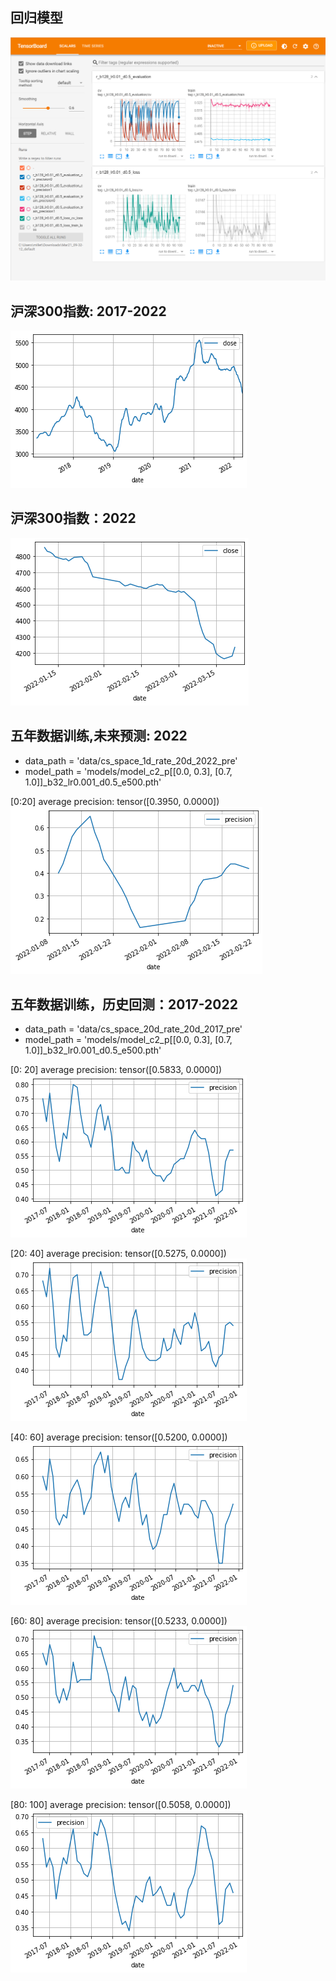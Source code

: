 ## 回归模型
![img.png](img.png)

## 沪深300指数: 2017-2022
![img_3.png](img_3.png)

## 沪深300指数：2022
![img_6.png](img_6.png)

## 五年数据训练,未来预测: 2022
- data_path = 'data/cs_space_1d_rate_20d_2022_pre'
- model_path = 'models/model_c2_p[[0.0, 0.3], [0.7, 1.0]]_b32_lr0.001_d0.5_e500.pth'

[0:20] average precision: tensor([0.3950, 0.0000])
![img_10.png](img_10.png)

## 五年数据训练，历史回测：2017-2022
- data_path = 'data/cs_space_20d_rate_20d_2017_pre'
- model_path = 'models/model_c2_p[[0.0, 0.3], [0.7, 1.0]]_b32_lr0.001_d0.5_e500.pth'

[0: 20] average precision: tensor([0.5833, 0.0000])
![img_7.png](img_7.png)

[20: 40] average precision: tensor([0.5275, 0.0000])
![img_8.png](img_8.png)

[40: 60] average precision: tensor([0.5200, 0.0000])
![img_4.png](img_4.png)

[60: 80] average precision: tensor([0.5233, 0.0000])
![img_5.png](img_5.png)

[80: 100] average precision: tensor([0.5058, 0.0000])
![img_9.png](img_9.png)